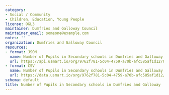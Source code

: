 ```yaml
---
category:
- Social / Community
- Children, Education, Young People
license: OGL3
maintainer: Dumfries and Galloway Council
maintainer_email: someone@example.com
notes: ''
organization: Dumfries and Galloway Council
resources:
- format: JSON
  name: Number of Pupils in Secondary schools in Dumfries and Galloway JSON
  url: https://api.usmart.io/org/9762f781-5c04-4759-a70b-afc585af1d12/8570ed0d-97fb-454c-bd53-bb2579356bf1/1/urql
- format: CSV
  name: Number of Pupils in Secondary schools in Dumfries and Galloway CSV
  url: https://data.usmart.io/org/9762f781-5c04-4759-a70b-afc585af1d12/resource?resourceGUID=63a62370-2ba6-4fc8-8811-cfb513ba8fc3
schema: default
title: Number of Pupils in Secondary schools in Dumfries and Galloway
---
```

